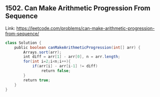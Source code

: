 ## 1502. Can Make Arithmetic Progression From Sequence
Link: https://leetcode.com/problems/can-make-arithmetic-progression-from-sequence/

```java
class Solution {
    public boolean canMakeArithmeticProgression(int[] arr) {
        Arrays.sort(arr);
        int diff = arr[1] - arr[0], n = arr.length;
        for(int i=2;i<n;i++){
            if(arr[i] - arr[i-1] != diff)
                return false;
        }
        return true;
    }
}
```
